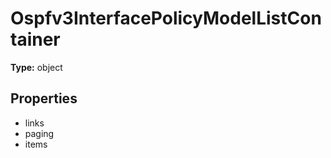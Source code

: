 # Ospfv3InterfacePolicyModelListContainer


**Type:** object

## Properties
* links
* paging
* items
